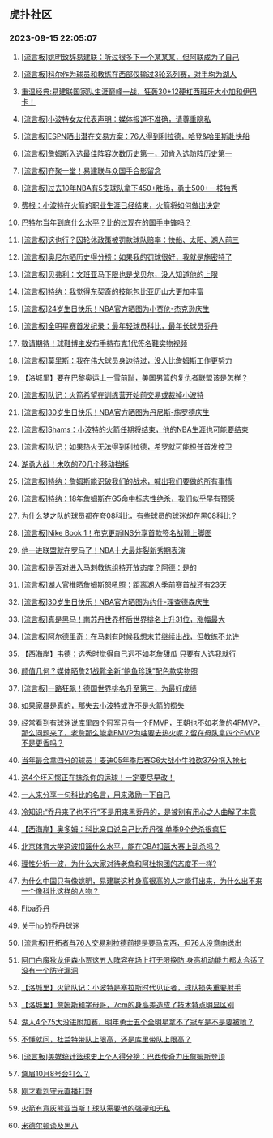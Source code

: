 ## 虎扑社区 
### 2023-09-15 22:05:07

1. [[流言板]姚明致辞易建联：听过很多下一个某某某，但阿联成为了自己](https://bbs.hupu.com/62113792.html)

2. [[流言板]科尔作为球员和教练在西部仅输过3轮系列赛，对手均为湖人](https://bbs.hupu.com/62113002.html)

3. [重温经典:易建联国家队生涯巅峰一战，狂轰30+12硬杠西班牙大小加和伊巴卡！](https://bbs.hupu.com/62111870.html)

4. [[流言板]小波特女友代表声明：媒体报道不准确，请尊重隐私](https://bbs.hupu.com/62110660.html)

5. [[流言板]ESPN晒出潜在交易方案：76人得到利拉德，哈登&哈里斯赴快船](https://bbs.hupu.com/62109647.html)

6. [[流言板]詹姆斯入选最佳阵容次数历史第一，邓肯入选防阵历史第一](https://bbs.hupu.com/62111126.html)

7. [[流言板]齐聚一堂！易建联与众国手合影留念](https://bbs.hupu.com/62112270.html)

8. [[流言板]过去10年NBA有5支球队拿下450+胜场，勇士500+一枝独秀](https://bbs.hupu.com/62112878.html)

9. [费根：小波特在火箭的职业生涯已经结束，火箭将如何做出决定](https://bbs.hupu.com/62114433.html)

10. [巴特尔当年到底什么水平？比的过现在的国手中锋吗？](https://bbs.hupu.com/62109074.html)

11. [[流言板]这也行？因轮休政策被罚款球队赔率：快船、太阳、湖人前三](https://bbs.hupu.com/62108368.html)

12. [[流言板]奥尼尔晒历史得分榜：如果我的罚球很好，我就是施密特了](https://bbs.hupu.com/62113058.html)

13. [[流言板]贝弗利：文班亚马下限也是戈贝尔，没人知道他的上限](https://bbs.hupu.com/62112975.html)

14. [[流言板]特纳：我觉得东契奇的技能包比亚历山大更加丰富](https://bbs.hupu.com/62113100.html)

15. [[流言板]24岁生日快乐！NBA官方晒图为小贾伦-杰克逊庆生](https://bbs.hupu.com/62114618.html)

16. [[流言板]全明星赛首发纪录：最年轻球员科比，最年长球员乔丹](https://bbs.hupu.com/62111252.html)

17. [敬请期待！球鞋博主发布手持布克1代签名鞋实物视频](https://bbs.hupu.com/62112461.html)

18. [[流言板]莫里斯：我在伟大球员身边待过，没人比詹姆斯工作更努力](https://bbs.hupu.com/62107676.html)

19. [【洛城里】要在巴黎奥运上一雪前耻，美国男篮的复仇者联盟该是怎样？](https://bbs.hupu.com/62112607.html)

20. [[流言板]队记：火箭希望在训练营开始前交易或裁掉小波特](https://bbs.hupu.com/62107680.html)

21. [[流言板]30岁生日快乐！NBA官方晒图为丹尼斯-施罗德庆生](https://bbs.hupu.com/62114607.html)

22. [[流言板]Shams：小波特的火箭任期将结束，他的NBA生涯也可能要结束](https://bbs.hupu.com/62108455.html)

23. [[流言板]队记：如果热火无法得到利拉德，希罗就可能担任首发控卫](https://bbs.hupu.com/62109880.html)

24. [湖勇大战！未吹的70几个移动挡拆](https://bbs.hupu.com/62111521.html)

25. [[流言板]特纳：詹姆斯能识破我们的战术，喊出我们要做的所有事情](https://bbs.hupu.com/62109171.html)

26. [[流言板]特纳：18年詹姆斯在G5命中标志性绝杀，我们似乎早有预感](https://bbs.hupu.com/62109474.html)

27. [为什么梦之队的球员都在夸08科比，有些球员的球迷却在黑08科比？](https://bbs.hupu.com/62114621.html)

28. [[流言板]Nike Book 1！布克更新INS分享首款签名战靴上脚图](https://bbs.hupu.com/62109080.html)

29. [他一进联盟就在罗马了！NBA十大最炸裂新秀期表演](https://bbs.hupu.com/62115046.html)

30. [[流言板]是否对进入马刺教练组持开放态度？阿德：是的](https://bbs.hupu.com/62108779.html)

31. [[流言板]湖人官推晒詹姆斯怒吼照：距离湖人季前赛首战还有23天](https://bbs.hupu.com/62107533.html)

32. [[流言板]30岁生日快乐！NBA官方晒图为约什-理查德森庆生](https://bbs.hupu.com/62114611.html)

33. [[流言板]真是黑马！南苏丹世界杯后世界排名上升31位，涨幅最大](https://bbs.hupu.com/62115511.html)

34. [[流言板]阿尔德里奇：在马刺有时候我想末节继续出战，但教练不允许](https://bbs.hupu.com/62112623.html)

35. [【西海岸】韦德：选秀时觉得自己远不如老詹甜瓜 只要有人选我就行](https://bbs.hupu.com/62112771.html)

36. [颜值几何？媒体晒詹21战靴全新“鲍鱼珍珠”配色款实物照](https://bbs.hupu.com/62108231.html)

37. [[流言板]一路狂飙！德国世界排名升至第三，为最好成绩](https://bbs.hupu.com/62115339.html)

38. [如果家暴是真的，那失去小波特或许不是火箭的损失](https://bbs.hupu.com/62114639.html)

39. [经常看到有球迷说库里四个冠军只有一个FMVP，王朝也不如老詹的4FMVP，那么问题来了，老詹那么能拿FMVP为啥要去热火呢？留在母队拿四个FMVP不是更香吗？](https://bbs.hupu.com/62114036.html)

40. [当年最会拿四分的球员！麦迪05年季后赛G6大战小牛独砍37分拖入抢七](https://bbs.hupu.com/62114240.html)

41. [这4个坏习惯正在抹杀你的运球！一定要尽早改！](https://bbs.hupu.com/62114452.html)

42. [一人来分享一句科比的名言，用来激励一下自己](https://bbs.hupu.com/62115021.html)

43. [冷知识:“乔丹来了也不行”不是用来黑乔丹的，是被别有用心之人曲解了本意](https://bbs.hupu.com/62114070.html)

44. [【西海岸】奥多姆：科比亲口说自己比乔丹强 单季9个绝杀很疯狂](https://bbs.hupu.com/62113283.html)

45. [北京体育大学这波扣篮什么水平，能在CBA扣篮大赛上乱杀吗？](https://bbs.hupu.com/62114717.html)

46. [理性分析一波，为什么大家对待老詹和阿杜抱团的态度不一样?](https://bbs.hupu.com/62114746.html)

47. [为什么中国只有像姚明，易建联这种身高很高的人才能打出来，为什么出不来一个像科比这样的人物？](https://bbs.hupu.com/62114855.html)

48. [Fiba乔丹](https://bbs.hupu.com/62114112.html)

49. [关于hp的乔丹球迷](https://bbs.hupu.com/62113451.html)

50. [[流言板]开拓者与76人交易利拉德前提是要马克西，但76人没意向送出](https://bbs.hupu.com/62108556.html)

51. [阿门白魔狄龙伊森小贾这五人阵容在场上打无限换防 身高机动能力都太合适了 没有一个防守漏洞](https://bbs.hupu.com/62114000.html)

52. [【洛城里】火箭队记：小波特是塞拉斯时代见证者，球队损失重要射手](https://bbs.hupu.com/62112162.html)

53. [【洛城里】詹姆斯和字母哥，7cm的身高差造成了技术特点明显区别](https://bbs.hupu.com/62110113.html)

54. [湖人4个75大没进附加赛，明年勇士五个全明星拿不了冠军是不是要被喷？](https://bbs.hupu.com/62114519.html)

55. [不懂就问，杜兰特带队上限高，还是库里带队上限高？](https://bbs.hupu.com/62114711.html)

56. [[流言板]美媒统计篮球史上个人得分榜：巴西传奇力压詹姆斯登顶](https://bbs.hupu.com/62112475.html)

57. [詹眉10月8号会打么？](https://bbs.hupu.com/62113962.html)

58. [刚才看刘守元直播打野](https://bbs.hupu.com/62114737.html)

59. [火箭有意灰熊亚当斯！球队需要他的强硬和无私](https://bbs.hupu.com/62114388.html)

60. [米德尔顿谈及黑八](https://bbs.hupu.com/62114575.html)

